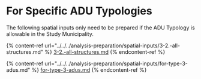 # For Specific ADU Typologies

The following spatial inputs only need to be prepared if the ADU Typology is allowable in the Study Municipality.

{% content-ref url="../../../analysis-preparation/spatial-inputs/3-2.-all-structures.md" %}
[3-2.-all-structures.md](../../../analysis-preparation/spatial-inputs/3-2.-all-structures.md)
{% endcontent-ref %}

{% content-ref url="../../../analysis-preparation/spatial-inputs/for-type-3-adus.md" %}
[for-type-3-adus.md](../../../analysis-preparation/spatial-inputs/for-type-3-adus.md)
{% endcontent-ref %}
